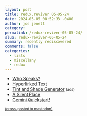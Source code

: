 ```yaml
---
layout: post
title: redux.reviver 05-05-24
date: 2024-05-05 08:52:33 -0400
author: joe jenett
category: 
permalink: /redux-reviver-05-05-24/
slug: redux-reviver-05-05-24
summary: recently rediscovered
comments: false
categories:
  - lists
  - miscellany
  - redux
---
```

<ul class="linkylove">
	<li><a title="Artificial Intelligence, Language, and Democracy" href="https://whospeaks.minddesign.info/">Who Speaks?</a></li>
	<li><a title="a directory of websites that primarily stick with simple, marked up, hyperlinked text." href="https://sjmulder.nl/en/textonly.html">Hyperlinked Text</a></li>
	<li><a title="Tint and Shade Generator" href="https://maketintsandshades.com/">Tint and Shade Generator</a> <small>(ads)</small></li>
	<li><a title="A Silent Place (2018) – Jonathan Harris - A pictographic oracle of rock art images created in the Utah desert — a mirrorlike refuge from the Internet cacaphony" href="https://jjh.org/a-silent-place">A Silent Place</a></li>
	<li><a title="Gemini Quickstart!" href="https://geminiquickst.art/">Gemini Quickstart!</a></li>
</ul>
<a href="https://brid.gy/publish/mastodon"><small>(cross-posted to mastodon)</small></a>